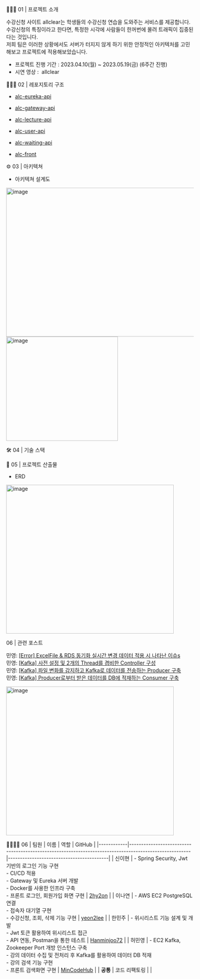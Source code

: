 👨🏻‍🏫 01 | 프로젝트 소개

수강신청 사이트 allclear는 학생들의 수강신청 연습을 도와주는 서비스를 제공합니다. <br/>
수강신청의 특징이라고 한다면, 특정한 시각에 사람들이 한꺼번에 몰려 트래픽이 집중된다는 것입니다. <br/>
저희 팀은 이러한 상황에서도 서버가 터지지 않게 하기 위한 안정적인 아키텍처를 고민해보고 프로젝트에 적용해보았습니다.<br/>

- 프로젝트 진행 기간 : 2023.04.10(월) ~ 2023.05.19(금) (6주간 진행)
- 시연 영상 :  allclear

 👨🏻‍🏫 02 | 레포지토리 구조

- [alc-eureka-api](https://github.com/2024Hanium-Allclear/alc-eureka-api)

- [alc-gateway-api](https://github.com/2024Hanium-Allclear/alc-gateway-api)

- [alc-lecture-api](https://github.com/2024Hanium-Allclear/alc-lecture-api)

- [alc-user-api](https://github.com/2024Hanium-Allclear/alc-user-api)

- [alc-waiting-api](https://github.com/2024Hanium-Allclear/alc-waiting-api)

- [alc-front](https://github.com/2024Hanium-Allclear/Frontend)

⚙️ 03 | 아키텍쳐

- 아키텍쳐 설계도

<img src="https://github.com/user-attachments/assets/1a75eb9c-a3b1-4fe8-99c7-4ded50117b5e" alt="image" width="600" height="400">

<img src="https://github.com/user-attachments/assets/52396791-42fe-40eb-b06b-275855da071c" alt="image" width="300" height="280">


🛠️ 04 | 기술 스택


📃 05 | 프로젝트 산출물

- ERD
<img src="https://github.com/user-attachments/assets/862b6e61-7d18-44b2-b495-4861838bc08a" alt="image" width="450" height="400">

06 | 관련 포스트

민영: [[Error] ExcelFile & RDS 동기화 실시간 변경 데이터 적용 시 나타난 이슈s](https://sinabro-dev.tistory.com/8) <br/>
민영: [[Kafka] 사전 설정 및 2개의 Thread를 겸비한 Controller 구성](https://sinabro-dev.tistory.com/5)<br/>
민영: [[Kafka] 파일 변화를 감지하고 Kafka로 데이터를 전송하는 Producer 구축](https://sinabro-dev.tistory.com/6)<br/>
민영: [[Kafka] Producer로부터 받은 데이터를 DB에 적재하는 Consumer 구축](https://sinabro-dev.tistory.com/7)<br/>


<img src="https://github.com/user-attachments/assets/f1ec1cf9-8d8f-4365-ae88-28af579b442d" alt="image" width="450" height="400">


👨‍👩‍👧‍👦 06 | 팀원
| 이름       | 역할                                                                                                  | GitHub                                   |
|------------|-------------------------------------------------------------------------------------------------------|------------------------------------------|
| 신이현     | - Spring Security, Jwt 기반의 로그인 기능 구현<br>- CI/CD 적용<br>- Gateway 및 Eureka 서버 개발<br>- Docker를 사용한 인프라 구축<br>- 프론트 로그인, 회원가입 화면 구현 | [2hy2on](https://github.com/2hy2on)      |
| 이나연     | - AWS EC2 PostgreSQL 연결<br>- 접속자 대기열 구현<br>- 수강신청, 조회, 삭제 기능 구현                   | [yeon2lee](https://github.com/yeon2lee)  |
| 한민주     | - 위시리스트 기능 설계 및 개발<br>- Jwt 토큰 활용하여 위시리스트 접근<br>- API 연동, Postman을 통한 테스트 | [Hanminjoo72](https://github.com/Hanminjoo72) |
| 허민영     | - EC2 Kafka, Zookeeper Port 개방 인스턴스 구축<br>- 강의 데이터 수집 및 전처리 후 Kafka를 활용하여 데이터 DB 적재<br>- 강의 검색 기능 구현<br>- 프론트 검색화면 구현 | [MinCodeHub](https://github.com/MinCodeHub)                 |
| **공통**   | 코드 리팩토링                                                                                          |                                          |
